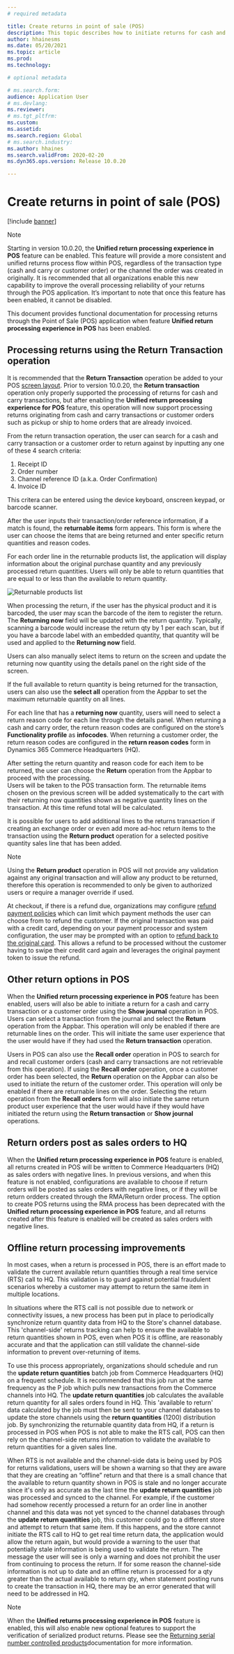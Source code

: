 ```yaml
---
# required metadata

title: Create returns in point of sale (POS)
description: This topic describes how to initiate returns for cash and carry or customers orders in the Dynamics 365 Commerce point of sale (POS) application
author: hhainesms
ms.date: 05/20/2021
ms.topic: article
ms.prod: 
ms.technology: 

# optional metadata

# ms.search.form: 
audience: Application User
# ms.devlang: 
ms.reviewer: 
# ms.tgt_pltfrm: 
ms.custom: 
ms.assetid: 
ms.search.region: Global
# ms.search.industry: 
ms.author: hhaines
ms.search.validFrom: 2020-02-20
ms.dyn365.ops.version: Release 10.0.20

---
```


# Create returns in point of sale (POS)

[!include [banner](includes/banner.md)]

> [!NOTE]
> Starting in version 10.0.20, the **Unified return processing experience in POS** feature can be enabled. This feature will provide a more consistent and unified returns process flow within POS, regardless of the transaction type (cash and carry or customer order) or the channel the order was created in originally.  It is recommended that all organizations enable this new capability to improve the overall processing reliability of your returns through the POS application.  It’s important to note that once this feature has been enabled, it cannot be disabled.

This document provides functional documentation for processing returns through the Point of Sale (POS) application when feature **Unified return processing experience in POS** has been enabled.

## Processing returns using the Return Transaction operation
It is recommended that the **Return Transaction** operation be added to your POS [screen layout](pos-screen-layouts.md). Prior to version 10.0.20, the **Return transaction** operation only properly supported the processing of returns for cash and carry transactions, but after enabling the **Unified return processing experience for POS** feature, this operation will now support processing returns originating from cash and carry transactions or customer orders such as pickup or ship to home orders that are already invoiced.

From the return transaction operation, the user can search for a cash and carry transaction or a customer order to return against by inputting any one of these 4 search criteria:

1.	Receipt ID
2.	Order number
3.	Channel reference ID (a.k.a. Order Confirmation)
4.	Invoice ID

This critera can be entered using the device keyboard, onscreen keypad, or barcode scanner.

After the user inputs their transaction/order reference information, if a match is found, the **returnable items** form appears.  This form is where the user can choose the items that are being returned and enter specific return quantities and reason codes. 

For each order line in the returnable products list, the application will display information about the original purchase quantity and any previously processed return quantities. Users will only be able to return quantities that are equal to or less than the available to return quantity.

![Returnable products list](media/returnslist.png)

When processing the return, if the user has the physical product and it is barcoded, the user may scan the barcode of the item to register the return.  The **Returning now** field will be updated with the return quantity.  Typically, scanning a barcode would increase the return qty by 1 per each scan, but if you have a barcode label with an embedded quantity, that quantity will be used and applied to the **Returning now** field. 

Users can also manually select items to return on the screen and update the returning now quantity using the details panel on the right side of the screen.  

If the full available to return quantity is being returned for the transaction, users can also use the **select all** operation from the Appbar to set the maximum returnable quantity on all lines.

For each line that has a **returning now** quantity, users will need to select a return reason code for each line through the details panel.  When returning a cash and carry order, the return reason codes are configured on the store’s **Functionality profile** as **infocodes**.   When returning a customer order, the return reason codes are configured in the **return reason codes** form in Dynamics 365 Commerce Headquarters (HQ).

After setting the return quantity and reason code for each item to be returned, the user can choose the **Return** operation from the Appbar to proceed with the processing.  
Users will be taken to the POS transaction form.  The returnable items chosen on the previous screen will be added systematically to the cart with their returning now quantities shown as negative quantity lines on the transaction.  At this time refund total will be calculated. 

It is possible for users to add additional lines to the returns transaction if creating an exchange order or even add more ad-hoc return items to the transaction using the **Return product** operation for a selected positive quantity sales line that has been added.   

> [!NOTE]
> Using the **Return product** operation in POS will not provide any validation against any original transaction and will allow any product to be returned, therefore this operation is recommended to only be given to authorized users or require a manager override if used.

At checkout, if there is a refund due, organizations may configure [refund payment policies](refund_policy_returns.md) which can limit which payment methods the user can choose from to refund the customer. If the original transaction was paid with a credit card, depending on your payment processor and system configuration, the user may be prompted with an option to [refund back to the original card](linked-refunds.md).  This allows a refund to be processed without the customer having to swipe their credit card again and leverages the original payment token to issue the refund.

## Other return options in POS
When the **Unified return processing experience in POS** feature has been enabled, users will also be able to initiate a return for a cash and carry transaction or a customer order using the **Show journal** operation in POS.  Users can select a transaction from the journal and select the **Return** operation from the Appbar. This operation will only be enabled if there are returnable lines on the order. This will initiate the same user experience that the user would have if they had used the **Return transaction** operation.

Users in POS can also use the **Recall order** operation in POS to search for and recall customer orders (cash and carry transactions are not retrievable from this operation).  If using the **Recall order** operation, once a customer order has been selected, the **Return** operation on the Appbar can also be used to initiate the return of the customer order.  This operation will only be enabled if there are returnable lines on the order. Selecting the return operation from the **Recall orders** form will also initiate the same return product user experience that the user would have if they would have initiated the return using the  **Return transaction** or **Show journal** operations.

## Return orders post as sales orders to HQ
When the **Unified return processing experience in POS** feature is enabled, all returns created in POS will be written to Commerce Headquarters (HQ) as sales orders with negative lines.  In previous versions, and when this feature is not enabled, configurations are available to choose if return orders will be posted as sales orders with negative lines, or if they will be return ordders created through the RMA/Return order process. The option to create POS returns using the RMA process has been deprecated with the **Unified return processing experience in POS** feature, and all returns created after this feature is enabled will be created as sales orders with negative lines.

## Offline return processing improvements
In most cases, when a return is processed in POS, there is an effort made to validate the current available return quantities through a real time service (RTS) call to HQ. This validation is to guard against potential fraudulent scenarios whereby a customer may attempt to return the same item in multiple locations.

In situations where the RTS call is not possible due to network or connectivity issues, a new process has been put in place to periodically synchronize return quantity data from HQ to the Store's channel database. This 'channel-side' returns tracking can help to ensure the available to return quantities shown in POS, even when POS it is offline, are reasonably accurate and that the application can still validate the channel-side information to prevent over-returning of items.

To use this process appropriately, organizations should schedule and run the **update return quantities** batch job from Commerce Headquarters (HQ) on a frequent schedule. It is recommended that this job run at the same frequency as the P job which pulls new transactions from the Commerce channels into HQ.  The **update return quantities** job calculates the available return quantity for all sales orders found in HQ.   This 'available to return' data calculated by the job must then be sent to your channel databases to update the store channels using the **return quantities** (1200) distribution job.   By synchronizing the returnable quantity data from HQ, if a return is processed in POS when POS is not able to make the RTS call, POS can then rely on the channel-side returns information to validate the available to return quantities for a given sales line.  

When RTS is not available and the channel-side data is being used by POS for returns validations, users will be shown a warning so that they are aware that they are creating an “offline” return and that there is a small chance that the available to return quantity shown in POS is stale and no longer accurate since it's only as accurate as the last time the **update return quantities** job was processed and synced to the channel.  For example, if the customer had somehow recently processed a return for an order line in another channel and this data was not yet synced to the channel databases through the **update return quantities** job, this customer could go to a different store and attempt to return that same item.  If this happens, and the store cannot initiate the RTS call to HQ to get real time return data, the application would allow the return again, but would provide a warning to the user that potentially stale information is being used to validate the return.  The message the user will see is only a warning and does not prohibit the user from continuing to process the return.   If for some reason the channel-side information is not up to date and an offline return is processed for a qty greater than the actual available to return qty, when statement posting runs to create the transaction in HQ, there may be an error generated that will need to be addressed in HQ.

> [!NOTE]
> When the **Unified returns processing experience in POS** feature is enabled, this will also enable new optional features to support the verification of serialized product returns.  Please see the [Returning serial number controlled products](POS-serial-returns.md)documentation for more information.
